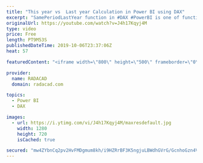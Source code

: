 ```yaml
---
title: "This year vs  Last year Calculation in Power BI using DAX"
excerpt: "SamePeriodLastYear function in #DAX #PowerBI is one of functions that can be used for calculating this year value vs. last year. Download the dataset for this example from my blog article below: https://radacad.com/dateadd-vs-parallelperiod-vs-sameperiodlastyear-dax-time-intelligence-question  Learn"
originalUrl: https://youtube.com/watch?v=J4h17Kqyj4M
type: video
price: Free
length: PT9M53S
publishedDateTime: 2019-10-06T23:37:06Z
heat: 57

featuredContent: "<iframe width=\"800\" height=\"500\" frameborder=\"0\" src=\"https://www.youtube.com/embed/J4h17Kqyj4M\" allow=\"accelerometer; autoplay; encrypted-media; gyroscope; picture-in-picture\" allowfullscreen></iframe>"

provider:
  name: RADACAD
  domain: radacad.com

topics:
  - Power BI
  - DAX

images:
  - url: https://i.ytimg.com/vi/J4h17Kqyj4M/maxresdefault.jpg
    width: 1280
    height: 720
    isCached: true

secured: "mw4ZYbnCq2pv2HvFMDgmum8kh/i9HZRrBF3K5ngjuLBWdhGVrG/GcnhoGzn4VpUtOu0ZJsV6kj8GESiIyBSGhDFlVBOgJnhyx8ecvD5YN+9wW1hwiuWjX5A+SiZ+LLLiRMi3iIQoYlflQzHIGk7Ic9N4dCinXCoxSZs+ap7Ezww2VGUx4kzcx6EYLoRYZxd1nSC0vN/pc8slJSzULYV1Gjz4BjGvlBk8BcnPyPMor34I8qz48BXbyWaMbHDprRg6FFp3VXzbIFHt5E575eGGMWYKDIyC/2KsU7Y81ux+aBFMC6HKAX3Y7QoWvB8zE9bL/J3GPrRVo32O/iiw9WPBAzQWKM9+qr56440IcH4IkpYl1JMBCuUhrybka1V8xwnWcLon6zsxFdO7rsSRQntjjxAW3PoppQ/nNoHZS/cF9HE=;Nj9kdoawVS+1jGSyO888AQ=="
---
```


